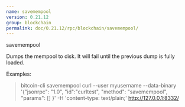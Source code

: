 ```yaml
---
name: savemempool
version: 0.21.12
group: blockchain
permalink: doc/0.21.12/rpc/blockchain/savemempool/
---
```


savemempool

Dumps the mempool to disk. It will fail until the previous dump is fully loaded.

Examples:
> bitcoin-cli savemempool 
> curl --user myusername --data-binary '{"jsonrpc": "1.0", "id":"curltest", "method": "savemempool", "params": [] }' -H 'content-type: text/plain;' http://127.0.0.1:8332/


